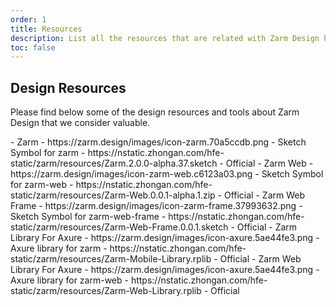 ```yaml
---
order: 1
title: Resources
description: List all the resources that are related with Zarm Design here.
toc: false
---
```


## Design Resources

Please find below some of the design resources and tools about Zarm Design that we consider valuable.

<div class="next-block-use-cards"></div>

<ResourceCards>
- Zarm
  - https://zarm.design/images/icon-zarm.70a5ccdb.png
  - Sketch Symbol for zarm
  - https://nstatic.zhongan.com/hfe-static/zarm/resources/Zarm.2.0.0-alpha.37.sketch
  - Official
- Zarm Web
  - https://zarm.design/images/icon-zarm-web.c6123a03.png
  - Sketch Symbol for zarm-web
  - https://nstatic.zhongan.com/hfe-static/zarm/resources/Zarm-Web.0.0.1-alpha.1.zip
  - Official
- Zarm Web Frame
  - https://zarm.design/images/icon-zarm-frame.37993632.png
  - Sketch Symbol for zarm-web-frame
  - https://nstatic.zhongan.com/hfe-static/zarm/resources/Zarm-Web-Frame.0.0.1.sketch
  - Official
- Zarm Library For Axure
  - https://zarm.design/images/icon-axure.5ae44fe3.png
  - Axure library for zarm
  - https://nstatic.zhongan.com/hfe-static/zarm/resources/Zarm-Mobile-Library.rplib
  - Official
- Zarm Web Library For Axure
  - https://zarm.design/images/icon-axure.5ae44fe3.png
  - Axure library for zarm-web
  - https://nstatic.zhongan.com/hfe-static/zarm/resources/Zarm-Web-Library.rplib
  - Official
</ResourceCards>
